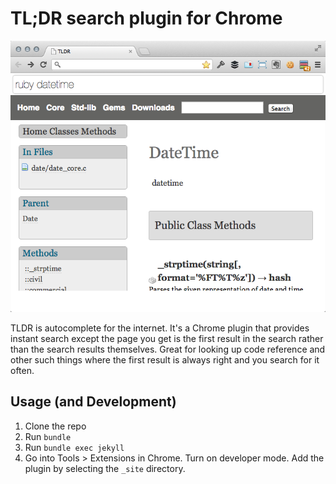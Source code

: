 # TL;DR search plugin for Chrome

![TLDR](screenshot.png)

TLDR is autocomplete for the internet. It's a Chrome plugin that provides instant search except the page you get is the first result in the search rather than the search results themselves. Great for looking up code reference and other such things where the first result is always right and you search for it often.

## Usage (and Development)

1. Clone the repo
1. Run `bundle`
1. Run `bundle exec jekyll`
1. Go into Tools > Extensions in Chrome. Turn on developer mode. Add the plugin by selecting the `_site` directory.
